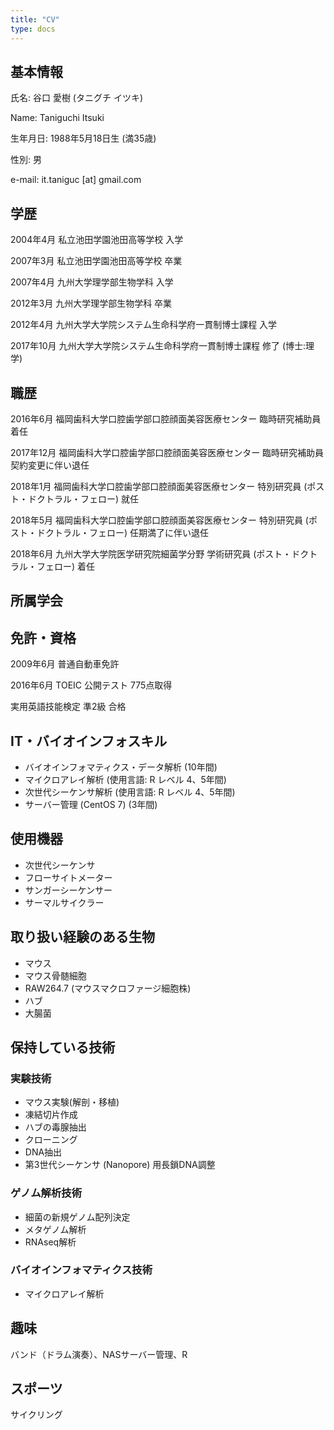 ```yaml
---
title: "CV"
type: docs
---
```


## 基本情報



氏名: 谷口 愛樹 (タニグチ イツキ)

Name: Taniguchi Itsuki

生年月日: 1988年5月18日生 (満35歳)

性別: 男

e-mail: it.taniguc [at] gmail.com

## 学歴

2004年4月 私立池田学園池田高等学校 入学

2007年3月 私立池田学園池田高等学校 卒業

2007年4月 九州大学理学部生物学科 入学

2012年3月 九州大学理学部生物学科 卒業

2012年4月 九州大学大学院システム生命科学府一貫制博士課程 入学

2017年10月 九州大学大学院システム生命科学府一貫制博士課程 修了 (博士:理学)

## 職歴

2016年6月 福岡歯科大学口腔歯学部口腔顔面美容医療センター 臨時研究補助員 着任

2017年12月 福岡歯科大学口腔歯学部口腔顔面美容医療センター 臨時研究補助員 契約変更に伴い退任

2018年1月 福岡歯科大学口腔歯学部口腔顔面美容医療センター 特別研究員 (ポスト・ドクトラル・フェロー) 就任

2018年5月 福岡歯科大学口腔歯学部口腔顔面美容医療センター 特別研究員 (ポスト・ドクトラル・フェロー) 任期満了に伴い退任

2018年6月	九州大学大学院医学研究院細菌学分野 学術研究員 (ポスト・ドクトラル・フェロー) 着任

## 所属学会

<!-- TODO 学会情報の追加  -->

## 免許・資格

2009年6月 普通自動車免許

2016年6月 TOEIC 公開テスト 775点取得

実用英語技能検定 準2級 合格

## IT・バイオインフォスキル

- バイオインフォマティクス・データ解析 (10年間)
- マイクロアレイ解析 (使用言語: R レベル 4、5年間)
- 次世代シーケンサ解析 (使用言語: R レベル 4、5年間)
- サーバー管理 (CentOS 7) (3年間)

## 使用機器

- 次世代シーケンサ
- フローサイトメーター
- サンガーシーケンサー
- サーマルサイクラー

## 取り扱い経験のある生物

- マウス
- マウス骨髄細胞
- RAW264.7 (マウスマクロファージ細胞株)
- ハブ
- 大腸菌

## 保持している技術

### 実験技術

- マウス実験(解剖・移植)
- 凍結切片作成
- ハブの毒腺抽出
- クローニング
- DNA抽出
- 第3世代シーケンサ (Nanopore) 用長鎖DNA調整

### ゲノム解析技術

- 細菌の新規ゲノム配列決定
- メタゲノム解析
- RNAseq解析

### バイオインフォマティクス技術

- マイクロアレイ解析

## 趣味

バンド（ドラム演奏）、NASサーバー管理、R

## スポーツ

サイクリング

